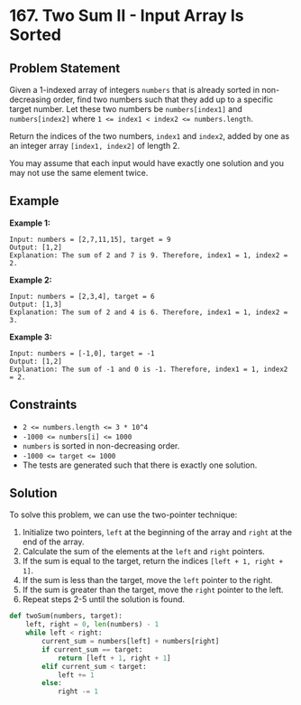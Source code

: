 # 167. Two Sum II - Input Array Is Sorted

## Problem Statement

Given a 1-indexed array of integers `numbers` that is already sorted in non-decreasing order, find two numbers such that they add up to a specific target number. Let these two numbers be `numbers[index1]` and `numbers[index2]` where `1 <= index1 < index2 <= numbers.length`.

Return the indices of the two numbers, `index1` and `index2`, added by one as an integer array `[index1, index2]` of length 2.

You may assume that each input would have exactly one solution and you may not use the same element twice.

## Example

**Example 1:**

```
Input: numbers = [2,7,11,15], target = 9
Output: [1,2]
Explanation: The sum of 2 and 7 is 9. Therefore, index1 = 1, index2 = 2.
```

**Example 2:**

```
Input: numbers = [2,3,4], target = 6
Output: [1,3]
Explanation: The sum of 2 and 4 is 6. Therefore, index1 = 1, index2 = 3.
```

**Example 3:**

```
Input: numbers = [-1,0], target = -1
Output: [1,2]
Explanation: The sum of -1 and 0 is -1. Therefore, index1 = 1, index2 = 2.
```

## Constraints

- `2 <= numbers.length <= 3 * 10^4`
- `-1000 <= numbers[i] <= 1000`
- `numbers` is sorted in non-decreasing order.
- `-1000 <= target <= 1000`
- The tests are generated such that there is exactly one solution.

## Solution

To solve this problem, we can use the two-pointer technique:

1. Initialize two pointers, `left` at the beginning of the array and `right` at the end of the array.
2. Calculate the sum of the elements at the `left` and `right` pointers.
3. If the sum is equal to the target, return the indices `[left + 1, right + 1]`.
4. If the sum is less than the target, move the `left` pointer to the right.
5. If the sum is greater than the target, move the `right` pointer to the left.
6. Repeat steps 2-5 until the solution is found.

```python
def twoSum(numbers, target):
    left, right = 0, len(numbers) - 1
    while left < right:
        current_sum = numbers[left] + numbers[right]
        if current_sum == target:
            return [left + 1, right + 1]
        elif current_sum < target:
            left += 1
        else:
            right -= 1
```